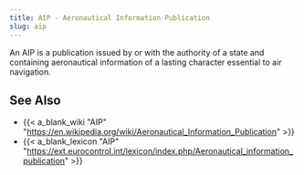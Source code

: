 ```yaml
---
title: AIP - Aeronautical Information Publication
slug: aip
---
```


An AIP is a publication issued by or with the authority of a state
and containing aeronautical information of a lasting character essential to air navigation.

## See Also

* {{< a_blank_wiki "AIP" "https://en.wikipedia.org/wiki/Aeronautical_Information_Publication" >}}
* {{< a_blank_lexicon "AIP" "https://ext.eurocontrol.int/lexicon/index.php/Aeronautical_information_publication" >}}
